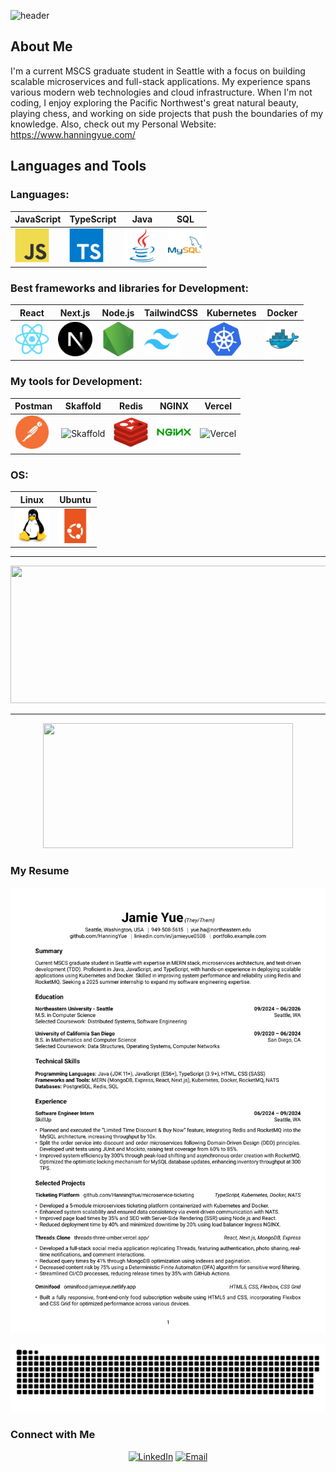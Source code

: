 ![header](https://capsule-render.vercel.app/api?type=venom&height=200&text=I%20am%20Jamie.&fontSize=70&color=0:8871e5,100:b678c4&stroke=b678c4)

## About Me    
I'm a current MSCS graduate student in Seattle with a focus on building scalable microservices and full-stack applications. My experience spans various modern web technologies and cloud infrastructure. When I'm not coding, I enjoy exploring the Pacific Northwest's great natural beauty, playing chess, and working on side projects that push the boundaries of my knowledge.
Also, check out my Personal Website: https://www.hanningyue.com/
    

## Languages and Tools 


### Languages:
| JavaScript | TypeScript | Java | SQL |
|----------|----------|----------|-----|
|  <img src="https://github.com/devicons/devicon/blob/master/icons/javascript/javascript-original.svg" title="JavaScript" alt="JavaScript" width="55" height="55"/> |  <img src="https://github.com/devicons/devicon/blob/master/icons/typescript/typescript-original.svg" title="TypeScript"  alt="TypeScript" width="55" height="55"/> |  <img src="https://github.com/devicons/devicon/blob/master/icons/java/java-original.svg" title="Java" alt="Java" width="55" height="55"/> |  <img src="https://github.com/devicons/devicon/blob/master/icons/mysql/mysql-original-wordmark.svg" title="SQL" alt="SQL" width="55" height="55"/> |

  

### Best frameworks and libraries for Development:

| React | Next.js | Node.js | TailwindCSS | Kubernetes | Docker |
|----------|----------|----------|----------|----------|----------|
|  <img src="https://github.com/devicons/devicon/blob/master/icons/react/react-original.svg" title="React"  alt="React" width="55" height="55"/>|  <img src="https://github.com/devicons/devicon/blob/master/icons/nextjs/nextjs-original.svg " title="Next.js"  alt="Next.js" width="55" height="55"/>|  <img src="https://github.com/devicons/devicon/blob/master/icons/nodejs/nodejs-original.svg" title="Node.js" alt="Node.js" width="55" height="55"/>|  <img src="https://github.com/devicons/devicon/blob/master/icons/tailwindcss/tailwindcss-original.svg" title="TailwindCSS" alt="TailwindCSS" width="55" height="55"/>|  <img src="https://github.com/devicons/devicon/blob/master/icons/kubernetes/kubernetes-plain.svg" title="Kubernetes" alt="Kubernetes" width="55" height="55"/>|  <img src="https://github.com/devicons/devicon/blob/master/icons/docker/docker-original.svg" title="Docker" alt="Docker" width="55" height="55"/> |



### My tools for Development:

| Postman | Skaffold | Redis | NGINX | Vercel |
|----------|----------|----------|----------|----------|
|<img src="https://github.com/devicons/devicon/blob/master/icons/postman/postman-original.svg" title="Postman" alt="Postman" width="55" height="55"/>|<img src="https://avatars.githubusercontent.com/u/47928741?s=200&v=4" title="Skaffold" alt="Skaffold" width="55" height="55"/>|<img src="https://github.com/devicons/devicon/blob/master/icons/redis/redis-original.svg" title="Redis" alt="Redis" width="55" height="55"/>|<img src="https://github.com/devicons/devicon/blob/master/icons/nginx/nginx-original.svg" title="NGINX" alt="NGINX" width="55" height="55"/>|<img src="https://avatars.githubusercontent.com/u/14985020?s=200&v=4" title="Vercel" alt="Vercel" width="55" height="55"/>|



### OS: 

| Linux | Ubuntu | 
|----------|----------|
| <img src="https://github.com/devicons/devicon/blob/master/icons/linux/linux-original.svg" title="Linux" alt="Linux" width="55" height="55"/> | <img src="https://github.com/devicons/devicon/blob/master/icons/ubuntu/ubuntu-original.svg" title="Ubuntu" alt="Ubuntu" width="55" height="55"/> | 


---

  
<p align="center">
  <img width="800" height="220" src="https://streak-stats.demolab.com?user=HanningYue&theme=highcontrast&hide_border=true&border_radius=5&card_width=800">
</p>


---


<p align="center">
  <img width="400" height="200" src="https://github-readme-stats.vercel.app/api/top-langs/?username=HanningYue&size_weight=0.15&count_weight=0.5&layout=compact&theme=vision-friendly-dark">
</p>

### My Resume

<p align="center">
<a href="https://github.com/HanningYue/HanningYue/blob/main/asset/New_Resume.pdf">
    <img src="https://github.com/HanningYue/HanningYue/blob/main/asset/New_Resume-1.png" alt="Hanning Yue's Resume" width="600px"/>
</a>
</p>

<p align="center">
 <img width="1000" src="https://github.com/HanningYue/HanningYue/blob/main/asset/github-snake.svg" alt="snake"/>
</p>


### Connect with Me 

<p align="center">
<a href="https://www.linkedin.com/in/jamie-yue-137050260/"><img alt="LinkedIn" src="https://img.shields.io/badge/LinkedIn-Hanning-blue?style=flat-square&logo=linkedin"></a>
<a href="mailto:yuehanning@outlook.com"><img alt="Email" src="https://img.shields.io/badge/Email-Hanning-blue?style=flat-square&logo=gmail"></a>
</p>
